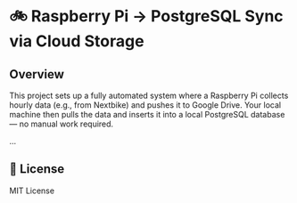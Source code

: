 # 🚲 Raspberry Pi → PostgreSQL Sync via Cloud Storage

## Overview
This project sets up a fully automated system where a Raspberry Pi collects hourly data (e.g., from Nextbike) and pushes it to Google Drive. Your local machine then pulls the data and inserts it into a local PostgreSQL database — no manual work required.

...

## 📄 License
MIT License
